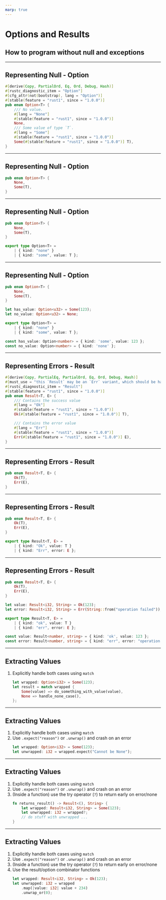 ```yaml
---
marp: true
---
```


# Options and Results

## How to program without null and exceptions

---

## Representing Null - Option

```rust
#[derive(Copy, PartialOrd, Eq, Ord, Debug, Hash)]
#[rustc_diagnostic_item = "Option"]
#[cfg_attr(not(bootstrap), lang = "Option")]
#[stable(feature = "rust1", since = "1.0.0")]
pub enum Option<T> {
    /// No value.
    #[lang = "None"]
    #[stable(feature = "rust1", since = "1.0.0")]
    None,
    /// Some value of type `T`.
    #[lang = "Some"]
    #[stable(feature = "rust1", since = "1.0.0")]
    Some(#[stable(feature = "rust1", since = "1.0.0")] T),
}
```

---

## Representing Null - Option

```rust
pub enum Option<T> {
    None,
    Some(T),
}
```

---

## Representing Null - Option

```rust
pub enum Option<T> {
    None,
    Some(T),
}
```

```typescript
export type Option<T> =
    | { kind: "none" }
    | { kind: "some", value: T };
```

---

## Representing Null - Option

```rust
pub enum Option<T> {
    None,
    Some(T),
}

let has_value: Option<u32> = Some(123);
let no_value: Option<u32> = None;
```

```typescript
export type Option<T> =
    | { kind: "none" }
    | { kind: "some", value: T };

const has_value: Option<number> = { kind: 'some', value: 123 };
const no_value: Option<number> = { kind: 'none' };
```

---

## Representing Errors - Result

```rust
#[derive(Copy, PartialEq, PartialOrd, Eq, Ord, Debug, Hash)]
#[must_use = "this `Result` may be an `Err` variant, which should be handled"]
#[rustc_diagnostic_item = "Result"]
#[stable(feature = "rust1", since = "1.0.0")]
pub enum Result<T, E> {
    /// Contains the success value
    #[lang = "Ok"]
    #[stable(feature = "rust1", since = "1.0.0")]
    Ok(#[stable(feature = "rust1", since = "1.0.0")] T),

    /// Contains the error value
    #[lang = "Err"]
    #[stable(feature = "rust1", since = "1.0.0")]
    Err(#[stable(feature = "rust1", since = "1.0.0")] E),
}
```

---

## Representing Errors - Result

```rust
pub enum Result<T, E> {
    Ok(T),
    Err(E),
}
```

---

## Representing Errors - Result

```rust
pub enum Result<T, E> {
    Ok(T),
    Err(E),
}
```

```typescript
export type Result<T, E> =
    | { kind: "Ok", value: T }
    | { kind: "Err", error: E };
```

---

## Representing Errors - Result

```rust
pub enum Result<T, E> {
    Ok(T),
    Err(E),
}

let value: Result<i32, String> = Ok(123);
let error: Result<i32, String> = Err(String::from("operation failed"));
```

```typescript
export type Result<T, E> =
    | { kind: "ok", value: T }
    | { kind: "err", error: E };

const value: Result<number, string> = { kind: 'ok', value: 123 };
const error: Result<number, string> = { kind: "err", error: "operation failed" };
```

---

## Extracting Values

1. Explicitly handle both cases using `match`
    ```rust
    let wrapped: Option<i32> = Some(123);
    let result = match wrapped {
        Some(value) => do_something_with_value(value),
        None => handle_none_case(),
    };
    ```

---

## Extracting Values

1. Explicitly handle both cases using `match`
2. Use `.expect("reason")` or `.unwrap()` and crash on an error
    ```rust
    let wrapped: Option<i32> = Some(123);
    let unwrapped: i32 = wrapped.expect("Cannot be None");
    ```

---

## Extracting Values

1. Explicitly handle both cases using `match`
2. Use `.expect("reason")` or `.unwrap()` and crash on an error
3. (Inside a function) use the try operator (`?`) to return early on error/none
    ```rust
    fn returns_result() -> Result<(), String> {
        let wrapped: Result<i32, String> = Some(123);
        let unwrapped: i32 = wrapped?;
        // do stuff with unwrapped ...
    }
    ```

---

## Extracting Values

1. Explicitly handle both cases using `match`
2. Use `.expect("reason")` or `.unwrap()` and crash on an error
3. (Inside a function) use the try operator (`?`) to return early on error/none
4. Use the result/option combinator functions
    ```rust
    let wrapped: Result<i32, String> = Ok(123);
    let unwrapped: i32 = wrapped
        .map(|value: i32| value + 234)
        .unwrap_or(0);
    ```
